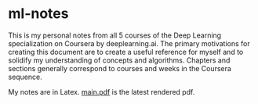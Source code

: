 # ml-notes
This is my personal notes from all 5 courses of the Deep Learning specialization on Coursera by deeplearning.ai. The primary motivations for creating this document are to create a useful reference for myself and to solidify my understanding of concepts and algorithms. Chapters and sections generally correspond to courses and weeks in the Coursera sequence. 

My notes are in Latex. [main.pdf](main.pdf) is the latest rendered pdf.